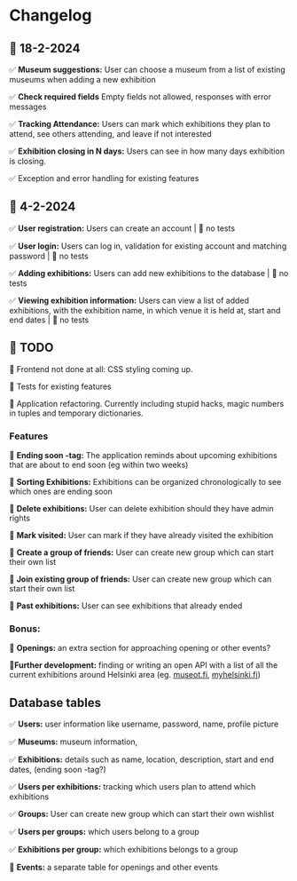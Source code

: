 # Changelog


## 🚀 18-2-2024

✅ **Museum suggestions:** User can choose a museum from a list of existing museums when adding a new exhibition

✅ **Check required fields** Empty fields not allowed, responses with error messages

✅ **Tracking Attendance:** Users can mark which exhibitions they plan to attend, see others attending, and leave if not interested

✅ **Exhibition closing in N days:** Users can see in how many days exhibition is closing.


✅ Exception and error handling for existing features


## 🚀 4-2-2024

✅ **User registration:** Users can create an account | 🔴 no tests

✅ **User login:** Users can log in, validation for existing account and matching password | 🔴 no tests

✅ **Adding exhibitions:** Users can add new exhibitions to the database | 🔴 no tests

✅ **Viewing exhibition information:** Users can view a list of added exhibitions, with the exhibition name, in which venue it is held at, start and end dates | 🔴 no tests


## 🚧 TODO

🔲 Frontend not done at all: CSS styling coming up. 

🔲 Tests for existing features

🔲 Application refactoring. Currently including stupid hacks, magic numbers in tuples and temporary dictionaries. 




### Features


🔲 **Ending soon -tag:** The application reminds about upcoming exhibitions that are about to end soon (eg within two weeks)

🔲 **Sorting Exhibitions:** Exhibitions can be organized chronologically to see which ones are ending soon

🔲 **Delete exhibitions:** User can delete exhibition should they have admin rights

🔲 **Mark visited:** User can mark if they have already visited the exhibition

🔲 **Create a group of friends:** User can create new group which can start their own list

🔲 **Join existing group of friends:** User can create new group which can start their own list

🔲 **Past exhibitions:** User can see exhibitions that already ended


### Bonus:
🔲 **Openings:** an extra section for approaching opening or other events?

🔲**Further development:** finding or writing an open API with a list of all the current exhibitions around Helsinki area (eg. [museot.fi](https://museot.fi/nayttelykalenteri/), [myhelsinki.fi](https://www.myhelsinki.fi/fi/search?tags=n%C3%A4yttelyt&category=events))


## Database tables

✅ **Users:** user information like username, password, name, profile picture

✅ **Museums:** museum information,

✅ **Exhibitions:** details such as name, location, description, start and end dates, (ending soon -tag?)

✅ **Users per exhibitions:** tracking which users plan to attend which exhibitions

✅ **Groups:** User can create new group which can start their own wishlist

✅ **Users per groups:** which users belong to a group

✅ **Exhibitions per group:** which exhibitions belongs to a group

🔲 **Events:** a separate table for openings and other events
